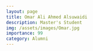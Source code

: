 ```yaml
---
layout: page
title: Omar Ali Ahmed Alsuwaidi
description: Master's Student
img: /assets/images/Omar.jpg
importance: 99
category: Alumni
---
```

